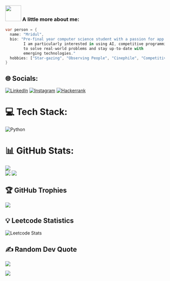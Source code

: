 ### <img src="https://media.giphy.com/media/VgCDAzcKvsR6OM0uWg/giphy.gif" width="50"> A little more about me:

```dart
var person = {
  name: "Mridul",
  bio: "Pre-final year computer science student with a passion for app development, 
        I am particularly interested in using AI, competitive programming
        to solve real-world problems and stay up-to-date with
        emerging technologies."
  hobbies: ["Star-gazing", "Observing People", "Cinephile", "Competitive Programming"],
}
```
## 🌐 Socials:
[![LinkedIn](https://img.shields.io/badge/linkedin-%230077B5.svg?style=for-the-badge&logo=linkedin&logoColor=white)](https://www.linkedin.com/in/mridul-karar-6b097a229/) 
[![Instagram](https://img.shields.io/badge/Instagram-%23E4405F.svg?style=for-the-badge&logo=Instagram&logoColor=white)](https://instagram.com/mridul_karar23) 
[![Hackerrank](https://img.shields.io/badge/-Hackerrank-2EC866?style=for-the-badge&logo=HackerRank&logoColor=white)](https://www.hackerrank.com/kararmridul23) 
# 💻 Tech Stack:
![Python](https://img.shields.io/badge/python-3670A0?style=for-the-badge&logo=python&logoColor=ffdd54) 
# 📊 GitHub Stats:
![](http://github-profile-summary-cards.vercel.app/api/cards/profile-details?username=Mri9ul&theme=radical)<br/>
![](http://github-profile-summary-cards.vercel.app/api/cards/repos-per-language?username=Mri9ul&theme=moonlight)
![](http://github-profile-summary-cards.vercel.app/api/cards/most-commit-language?username=Mri9ul&theme=moonlight)

## 🏆 GitHub Trophies
![](https://github-profile-trophy.vercel.app/?username=notbrood&theme=radical&no-frame=false&no-bg=true&margin-w=4)

## 💡 Leetcode Statistics
![Leetcode Stats](https://leetcode.card.workers.dev/?username=kararmridul23&theme=dark)

## ✍️ Random Dev Quote
![](https://quotes-github-readme.vercel.app/api?type=horizontal&theme=dark)

![](https://komarev.com/ghpvc/?username=notbrood&color=red)

<!-- Proudly created with GPRM ( https://gprm.itsvg.in ) -->

